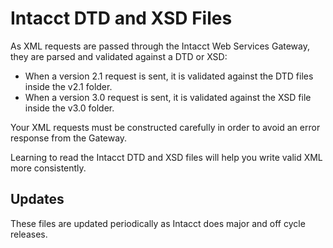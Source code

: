 Intacct DTD and XSD Files
=========================

As XML requests are passed through the Intacct Web Services Gateway, they are parsed and validated against a DTD or XSD:

* When a version 2.1 request is sent, it is validated against the DTD files inside the v2.1 folder.
* When a version 3.0 request is sent, it is validated against the XSD file inside the v3.0 folder.

Your XML requests must be constructed carefully in order to avoid an error response from the Gateway.

Learning to read the Intacct DTD and XSD files will help you write valid XML more consistently.

## Updates
These files are updated periodically as Intacct does major and off cycle releases.